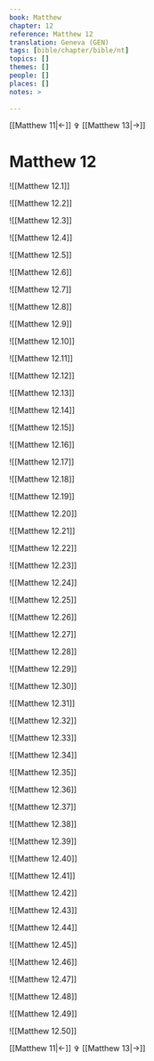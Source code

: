 ```yaml
---
book: Matthew
chapter: 12
reference: Matthew 12
translation: Geneva (GEN)
tags: [bible/chapter/bible/nt]
topics: []
themes: []
people: []
places: []
notes: >
  
---
```


[[Matthew 11|<-]] ✞ [[Matthew 13|->]]

# Matthew 12

![[Matthew 12.1]]

![[Matthew 12.2]]

![[Matthew 12.3]]

![[Matthew 12.4]]

![[Matthew 12.5]]

![[Matthew 12.6]]

![[Matthew 12.7]]

![[Matthew 12.8]]

![[Matthew 12.9]]

![[Matthew 12.10]]

![[Matthew 12.11]]

![[Matthew 12.12]]

![[Matthew 12.13]]

![[Matthew 12.14]]

![[Matthew 12.15]]

![[Matthew 12.16]]

![[Matthew 12.17]]

![[Matthew 12.18]]

![[Matthew 12.19]]

![[Matthew 12.20]]

![[Matthew 12.21]]

![[Matthew 12.22]]

![[Matthew 12.23]]

![[Matthew 12.24]]

![[Matthew 12.25]]

![[Matthew 12.26]]

![[Matthew 12.27]]

![[Matthew 12.28]]

![[Matthew 12.29]]

![[Matthew 12.30]]

![[Matthew 12.31]]

![[Matthew 12.32]]

![[Matthew 12.33]]

![[Matthew 12.34]]

![[Matthew 12.35]]

![[Matthew 12.36]]

![[Matthew 12.37]]

![[Matthew 12.38]]

![[Matthew 12.39]]

![[Matthew 12.40]]

![[Matthew 12.41]]

![[Matthew 12.42]]

![[Matthew 12.43]]

![[Matthew 12.44]]

![[Matthew 12.45]]

![[Matthew 12.46]]

![[Matthew 12.47]]

![[Matthew 12.48]]

![[Matthew 12.49]]

![[Matthew 12.50]]

[[Matthew 11|<-]] ✞ [[Matthew 13|->]]
